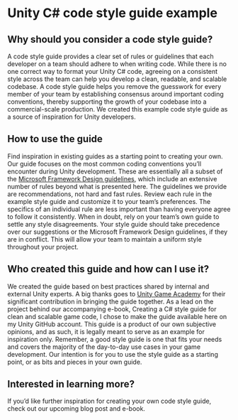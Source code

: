# Unity C# code style guide example

## Why should you consider a code style guide?
A code style guide provides a clear set of rules or guidelines that each developer on a team should adhere to when writing code.
While there is no one correct way to format your Unity C# code, agreeing on a consistent style across the team can help you develop a clean, readable, and scalable codebase. A code style guide helps you remove the guesswork for every member of your team by establishing consensus around important coding conventions, thereby supporting the growth of your codebase into a commercial-scale production.
We created this example code style guide as a source of inspiration for Unity developers. 

## How to use the guide
Find inspiration in existing guides as a starting point to creating your own. Our guide focuses on the most common coding conventions you’ll encounter during Unity development. These are essentially all a subset of the [Microsoft Framework Design guidelines](https://docs.microsoft.com/en-us/dotnet/standard/design-guidelines/), which include an extensive number of rules beyond what is presented here.
The guidelines we provide are recommendations, not hard and fast rules. Review each rule in the example style guide and customize it to your team’s preferences. The specifics of an individual rule are less important than having everyone agree to follow it consistently. When in doubt, rely on your team’s own guide to settle any style disagreements.
Your style guide should take precedence over our suggestions or the Microsoft Framework Design guidelines, if they are in conflict. This will allow your team to maintain a uniform style throughout your project.

## Who created this guide and how can I use it?
We created the guide based on best practices shared by internal and external Unity experts. A big thanks goes to [Unity Game Academy](https://github.com/UnityGameAcademy) for their significant contribution in bringing the guide together. 
As a lead on the project behind our accompanying e-book, Creating a C# style guide for clean and scalable game code, I chose to make the guide available here on my Unity GitHub account. This guide is a product of our own subjective opinions, and as such, it is legally meant to serve as an example for inspiration only.
Remember, a good style guide is one that fits your needs and covers the majority of the day-to-day use cases in your game development.
Our intention is for you to use the style guide as a starting point, or as bits and pieces in your own guide.

## Interested in learning more?
If you’d like further inspiration for creating your own code style guide, check out our upcoming blog post and e-book.
